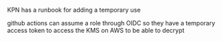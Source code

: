 KPN has a runbook for adding a temporary use


github actions can assume a role through OIDC so they have a temporary access token to access the KMS on AWS to be able to decrypt 